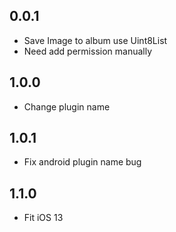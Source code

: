 ## 0.0.1

* Save Image to album use Uint8List
* Need add permission manually

## 1.0.0
* Change plugin name

## 1.0.1
* Fix android plugin name bug

## 1.1.0
* Fit iOS 13